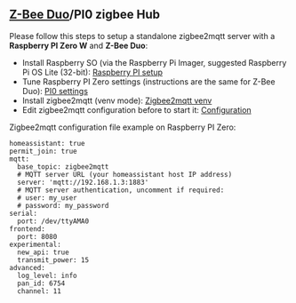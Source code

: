 ## [Z-Bee Duo](https://gio-dot.github.io/Z-Bee-Duo/)/PI0 zigbee Hub


Please follow this steps to setup a standalone zigbee2mqtt server with a **Raspberry PI Zero W** and **Z-Bee Duo**:
- Install Raspberry SO (via the Raspberry Pi Imager, suggested Raspberry Pi OS Lite (32-bit): [Raspberry PI setup](https://projects.raspberrypi.org/en/projects/raspberry-pi-setting-up/2)
- Tune Raspberry PI Zero settings (instructions are the same for Z-Bee Duo): [PI0 settings](https://www.zigbee2mqtt.io/guide/adapters/flashing/connecting_cc2530.html#to-a-raspberry-pi-zero)
- Install zigbee2mqtt (venv mode): [Zigbee2mqtt venv](https://www.zigbee2mqtt.io/information/virtual_environment.html)
- Edit zigbee2mqtt configuration before to start it: [Configuration](https://www.zigbee2mqtt.io/getting_started/running_zigbee2mqtt.html#3-configuring)


Zigbee2mqtt configuration file example on Raspberry PI Zero:
```
homeassistant: true
permit_join: true
mqtt:
  base_topic: zigbee2mqtt
  # MQTT server URL (your homeassistant host IP address)
  server: 'mqtt://192.168.1.3:1883'
  # MQTT server authentication, uncomment if required:
  # user: my_user
  # password: my_password
serial:
  port: /dev/ttyAMA0
frontend:
  port: 8080
experimental:
  new_api: true
  transmit_power: 15
advanced:
  log_level: info
  pan_id: 6754
  channel: 11
  
 ```


